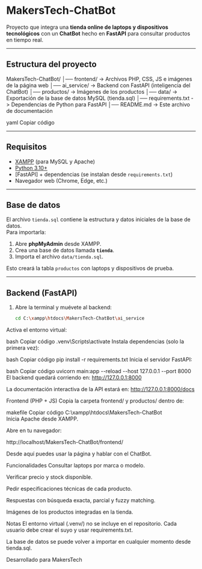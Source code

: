# MakersTech-ChatBot

Proyecto que integra una **tienda online de laptops y dispositivos tecnológicos** con un **ChatBot** hecho en **FastAPI** para consultar productos en tiempo real.

---

##  Estructura del proyecto

MakersTech-ChatBot/
│── frontend/ -> Archivos PHP, CSS, JS e imágenes de la página web
│── ai_service/ -> Backend con FastAPI (inteligencia del ChatBot)
│── productos/ -> Imágenes de los productos
│── data/ -> Exportación de la base de datos MySQL (tienda.sql)
│── requirements.txt -> Dependencias de Python para FastAPI
│── README.md -> Este archivo de documentación

yaml
Copiar código

---

## Requisitos

- [XAMPP](https://www.apachefriends.org/es/index.html) (para MySQL y Apache)
- [Python 3.10+](https://www.python.org/downloads/)
- [FastAPI] + dependencias (se instalan desde `requirements.txt`)
- Navegador web (Chrome, Edge, etc.)

---

## Base de datos

El archivo `tienda.sql` contiene la estructura y datos iniciales de la base de datos.  
Para importarla:

1. Abre **phpMyAdmin** desde XAMPP.
2. Crea una base de datos llamada **`tienda`**.
3. Importa el archivo `data/tienda.sql`.

Esto creará la tabla `productos` con laptops y dispositivos de prueba.

---

## Backend (FastAPI)

1. Abre la terminal y muévete al backend:

   ```bash
   cd C:\xampp\htdocs\MakersTech-ChatBot\ai_service
Activa el entorno virtual:

bash
Copiar código
.venv\Scripts\activate
Instala dependencias (solo la primera vez):

bash
Copiar código
pip install -r requirements.txt
Inicia el servidor FastAPI:

bash
Copiar código
uvicorn main:app --reload --host 127.0.0.1 --port 8000
El backend quedará corriendo en:
http://127.0.0.1:8000

La documentación interactiva de la API estará en:
http://127.0.0.1:8000/docs

Frontend (PHP + JS)
Copia la carpeta frontend/ y productos/ dentro de:

makefile
Copiar código
C:\xampp\htdocs\MakersTech-ChatBot\
Inicia Apache desde XAMPP.

Abre en tu navegador:

http://localhost/MakersTech-ChatBot/frontend/

Desde aquí puedes usar la página y hablar con el ChatBot.

Funcionalidades
Consultar laptops por marca o modelo.

Verificar precio y stock disponible.

Pedir especificaciones técnicas de cada producto.

Respuestas con búsqueda exacta, parcial y fuzzy matching.

Imágenes de los productos integradas en la tienda.

Notas
El entorno virtual (.venv/) no se incluye en el repositorio.
Cada usuario debe crear el suyo y usar requirements.txt.

La base de datos se puede volver a importar en cualquier momento desde tienda.sql.

Desarrollado para MakersTech 
